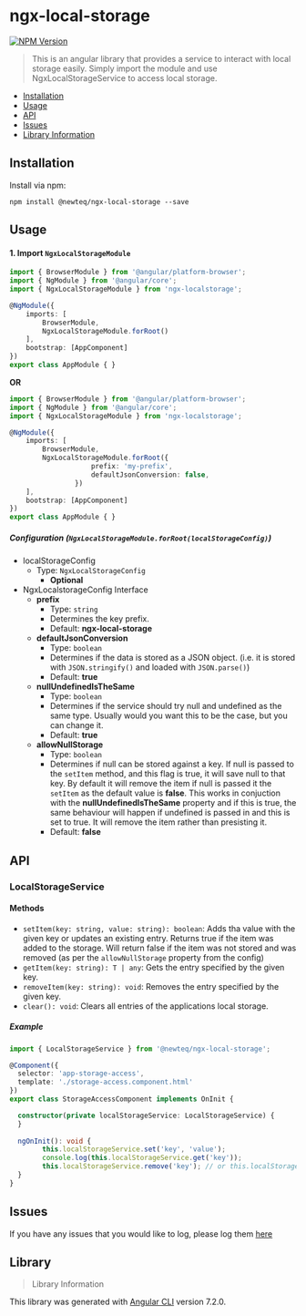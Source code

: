 # ngx-local-storage 

[![NPM Version][npm-image]][npm-url]

> This is an angular library that provides a service to interact with local storage easily.
> Simply import the module and use NgxLocalStorageService to access local storage.

* [Installation](#installation)
* [Usage](#usage)
* [API](#api)
* [Issues](#issues)
* [Library Information](#library)

## Installation
Install via npm:
```
npm install @newteq/ngx-local-storage --save
```

## Usage

#### 1. Import `NgxLocalStorageModule`

```ts
import { BrowserModule } from '@angular/platform-browser';
import { NgModule } from '@angular/core';
import { NgxLocalStorageModule } from 'ngx-localstorage';

@NgModule({
    imports: [
        BrowserModule,
        NgxLocalStorageModule.forRoot()
    ],
    bootstrap: [AppComponent]
})
export class AppModule { }
```

**OR**

```ts
import { BrowserModule } from '@angular/platform-browser';
import { NgModule } from '@angular/core';
import { NgxLocalStorageModule } from 'ngx-localstorage';

@NgModule({
    imports: [
        BrowserModule,
        NgxLocalStorageModule.forRoot({
					prefix: 'my-prefix',
					defaultJsonConversion: false,
				})
    ],
    bootstrap: [AppComponent]
})
export class AppModule { }
```


##### Configuration (`NgxLocalStorageModule.forRoot(localStorageConfig)`)

* localStorageConfig
  * Type: `NgxLocalStorageConfig`
	* **Optional**
* NgxLocalstorageConfig Interface
  * __prefix__
    * Type: `string`
    * Determines the key prefix.
    * Default: __ngx-local-storage__
  * __defaultJsonConversion__
    * Type: `boolean`
    * Determines if the data is stored as a JSON object. (i.e. it is stored with `JSON.stringify()` and loaded with `JSON.parse()`)
    * Default: __true__
  * __nullUndefinedIsTheSame__
    * Type: `boolean`
    * Determines if the service should try null and undefined as the same type. Usually would you want this to be the case, but you can change it.
    * Default: __true__
  * __allowNullStorage__
    * Type: `boolean`
    * Determines if null can be stored against a key. If null is passed to the `setItem` method, and this flag is true, it will save null to that key. By default it will remove the item if null is passed it the `setItem` as the default value is __false__. This works in conjuction with the **nullUndefinedIsTheSame** property and if this is true, the same behaviour will happen if undefined is passed in and this is set to true. It will remove the item rather than presisting it.
    * Default: __false__
  
## API

### LocalStorageService

#### Methods

- `setItem(key: string, value: string): boolean`: Adds tha value with the given key or updates an existing entry. Returns true if the item was added to the storage. Will return false if the item was not stored and was removed (as per the `allowNullStorage` property from the config)
- `getItem(key: string): T | any`: Gets the entry specified by the given key.
- `removeItem(key: string): void`: Removes the entry specified by the given key.
- `clear(): void`: Clears all entries of the applications local storage.

##### Example

```ts
import { LocalStorageService } from '@newteq/ngx-local-storage';

@Component({
  selector: 'app-storage-access',
  template: './storage-access.component.html'
})
export class StorageAccessComponent implements OnInit {

  constructor(private localStorageService: LocalStorageService) {
  }
  
  ngOnInit(): void {
		this.localStorageService.set('key', 'value');
		console.log(this.localStorageService.get('key'));
		this.localStorageService.remove('key'); // or this.localStorageService.clear();
  }
}
```

## Issues

If you have any issues that you would like to log, please log them [here][issue-url]

## Library

> Library Information

This library was generated with [Angular CLI](https://github.com/angular/angular-cli) version 7.2.0.

[npm-image]: https://img.shields.io/npm/v/@newteq/ngx-local-storage.svg
[npm-url]: https://npmjs.org/package/@newteq/ngx-local-storage
[issue-url]: https://github.com/newteq/ngx-local-storage-package/issues